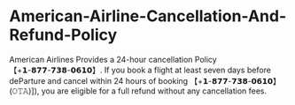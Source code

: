 # American-Airline-Cancellation-And-Refund-Policy
American Airlines Provides a 24-hour cancellation Policy 【+𝟭-𝟴𝟳𝟳-𝟳𝟯𝟴-𝟬𝟲𝟭𝟬】. If you book a flight at least seven days before deParture and cancel within 24 hours of booking 【+𝟭-𝟴𝟳𝟳-𝟳𝟯𝟴-𝟬𝟲𝟭𝟬】 (𝙾𝚃𝙰)]), you are eligible for a full refund without any cancellation fees.
